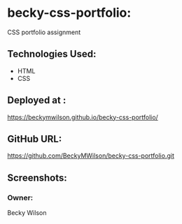 # becky-css-portfolio:
CSS portfolio assignment 

## Technologies Used:
* HTML
* CSS

## Deployed at :
https://beckymwilson.github.io/becky-css-portfolio/

## GitHub URL:
https://github.com/BeckyMWilson/becky-css-portfolio.git


## Screenshots:

### Owner:
Becky Wilson